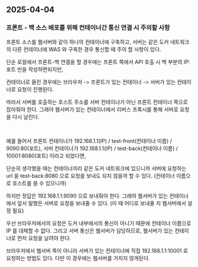 ## 2025-04-04

### 프론트 - 백 소스 배포를 위해 컨테이너간 통신 연결 시 주의할 사항

프론트 소스를 웹서버와 같이 하나의 컨테이너에 구축하고, 서버는 같은 도커 네트워크의 다른 컨테이너에 WAS 와 구축한 경우 통신할 때 주의 할 사항이 있다.

단순 로컬에서 프론트-백 연결을 할 경우에는 프론트 쪽에서 API 호출 시 백 부분의 IP:포트 만을 작성하면되지만,

컨테이너로 올린 경우에는 브라우저 -> 프론트가 있는 컨테이너 -> 서버가 있는 컨테이너로 요청이 진행된다.

따라서 서버를 호출하는 호스트 주소를 서버 컨테이너가 아닌 프론트 컨테이너 쪽으로 잡아줘야 한다. 그래야 웹서버가 있는 컨테이너에서 리버스 프록시를 통해 서버로 요청을 다시 날린다.

<br>

예를 들어서 프론트 컨테이너가 192.168.1.1(IP) / test-front(컨테이너 이름) / 9090:80(포트), 서버 컨테이너가 192.168.1.1(IP) / test-back(컨테이너 이름) / 10001:8080(포트) 이라고 되었다면,

단순히 생각했을 때는 컨테이너끼리 같은 도커 네트워크에 있으니까 서버에 요청하는 url 을 test-back:8080 으로 요청을 보내도 되지 않을까 할 수 있다. (컨테이너 이름으로 호스트를 쓸 수 있으니까)

하지만 정답은 192.168.1.1:9090 으로 보내줘야 한다. 그래야 웹서버가 있는 컨테이너에서 앞서 말했든 서버로 요청을 보내줄 수 있다. (이 때 어디로 보내줄 지 웹서버에서 설정 필요)

우선 브라우저에서의 요청은 도커 내부에서의 통신이 아니기 때문에 컨테이너 이름으로 IP 를 대체할 수 없다. 그리고 서버 통신은 웹서버가 담당하므로, 웹서버가 있는 컨테이너로 먼저 요청을 날려야 한다.

브라우저에서 웹서버 쪽이 아니라 서버가 있는 컨테이너에 직접 192.168.1.1:10001 로 요청하는 방법도 있다. 다만 이 경우에는 웹서버를 거치지 않게된다.
